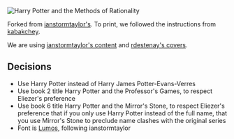 ![Harry Potter and the Methods of Rationality](Miscellaneous/title.png)

Forked from [ianstormtaylor's](https://github.com/ianstormtaylor/hpmor).
To print, we followed the instructions from [kabakchey](https://github.com/kabakchey/hpmor-1).

We are using [ianstormtaylor's content](https://github.com/ianstormtaylor/hpmor) and [rdestenay's covers](https://drive.google.com/drive/u/0/folders/1YY-lfsSLQm2vK9GxMA3GMvXmPQS8Yd1R).

## Decisions

- Use Harry Potter instead of Harry James Potter-Evans-Verres
- Use book 2 title Harry Potter and the Professor's Games, to respect Eliezer's preference
- Use book 6 title Harry Potter and the Mirror's Stone, to respect Eliezer's preference that if you only use Harry Potter instead of the full name, that you use Mirror's Stone to preclude name clashes with the original series
- Font is [Lumos](https://www.dafont.com/lumos.font), following ianstormtaylor
